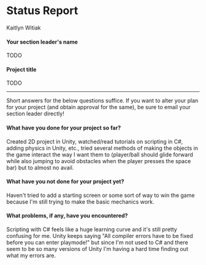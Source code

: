 # Status Report

Kaitlyn Witiak

#### Your section leader's name

TODO

#### Project title

TODO

***

Short answers for the below questions suffice. If you want to alter your plan for your project (and obtain approval for the same), be sure to email your section leader directly!

#### What have you done for your project so far?

Created 2D project in Unity, watched/read tutorials on scripting in C#, adding physics in Unity, etc., tried several methods of making the objects in the game interact the way I want them to (player/ball should glide forward while also jumping to avoid obstacles when the player presses the space bar) but to almost no avail. 

#### What have you not done for your project yet?

Haven't tried to add a starting screen or some sort of way to win the game because I'm still trying to make the basic mechanics work. 

#### What problems, if any, have you encountered?

Scripting with C# feels like a huge learning curve and it's still pretty confusing for me. Unity keeps saying "All compiler errors have to be fixed before you can enter playmode!" but since I'm not used to C# and there seem to be so many versions of Unity I'm having a hard time finding out what my errors are. 
